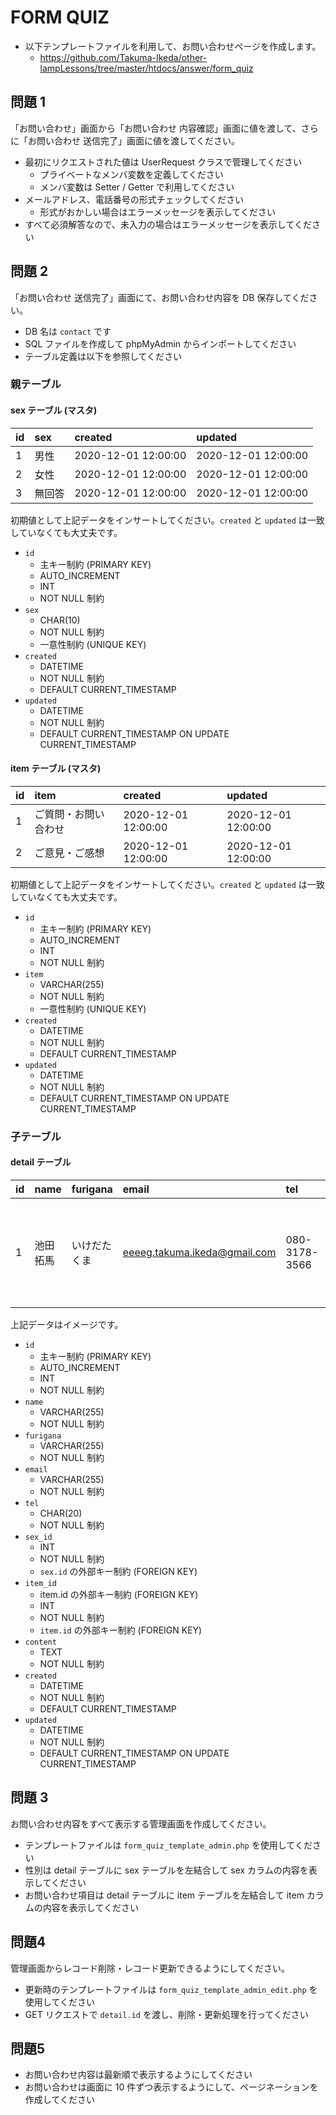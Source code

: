 # FORM QUIZ

- 以下テンプレートファイルを利用して、お問い合わせページを作成します。
    - https://github.com/Takuma-Ikeda/other-lampLessons/tree/master/htdocs/answer/form_quiz

## 問題 1

「お問い合わせ」画面から「お問い合わせ 内容確認」画面に値を渡して、さらに「お問い合わせ 送信完了」画面に値を渡してください。

- 最初にリクエストされた値は UserRequest クラスで管理してください
    - プライベートなメンバ変数を定義してください
    - メンバ変数は Setter / Getter で利用してください
- メールアドレス、電話番号の形式チェックしてください
    - 形式がおかしい場合はエラーメッセージを表示してください
- すべて必須解答なので、未入力の場合はエラーメッセージを表示してください

## 問題 2

「お問い合わせ 送信完了」画面にて、お問い合わせ内容を DB 保存してください。

- DB 名は `contact` です
- SQL ファイルを作成して phpMyAdmin からインポートしてください
- テーブル定義は以下を参照してください

### 親テーブル
#### sex テーブル (マスタ)

|id|sex|created|updated|
|:--|:--|:--|:--|
|1|男性|2020-12-01 12:00:00|2020-12-01 12:00:00|
|2|女性|2020-12-01 12:00:00|2020-12-01 12:00:00|
|3|無回答|2020-12-01 12:00:00|2020-12-01 12:00:00|

初期値として上記データをインサートしてください。`created` と `updated` は一致していなくても大丈夫です。

- `id`
    - 主キー制約 (PRIMARY KEY)
    - AUTO_INCREMENT
    - INT
    - NOT NULL 制約
- `sex`
    - CHAR(10)
    - NOT NULL 制約
    - 一意性制約 (UNIQUE KEY)
- `created`
    - DATETIME
    - NOT NULL 制約
    - DEFAULT CURRENT_TIMESTAMP
- `updated`
    - DATETIME
    - NOT NULL 制約
    - DEFAULT CURRENT_TIMESTAMP ON UPDATE CURRENT_TIMESTAMP

#### item テーブル (マスタ)

|id|item|created|updated|
|:--|:--|:--|:--|
|1|ご質問・お問い合わせ|2020-12-01 12:00:00|2020-12-01 12:00:00|
|2|ご意見・ご感想|2020-12-01 12:00:00|2020-12-01 12:00:00|

初期値として上記データをインサートしてください。`created` と `updated` は一致していなくても大丈夫です。

- `id`
    - 主キー制約 (PRIMARY KEY)
    - AUTO_INCREMENT
    - INT
    - NOT NULL 制約
- `item`
    - VARCHAR(255)
    - NOT NULL 制約
    - 一意性制約 (UNIQUE KEY)
- `created`
    - DATETIME
    - NOT NULL 制約
    - DEFAULT CURRENT_TIMESTAMP
- `updated`
    - DATETIME
    - NOT NULL 制約
    - DEFAULT CURRENT_TIMESTAMP ON UPDATE CURRENT_TIMESTAMP

### 子テーブル

#### detail テーブル

|id|name|furigana|email|tel|sex_id|item_id|content|created|updated|
|:--|:--|:--|:--|:--|:--|:--|:--|:--|:--|
|1|池田拓馬|いけだたくま|eeeeg.takuma.ikeda@gmail.com|080-3178-3566|1|1|はじめまして。求人募集していますか？|2020-12-01 12:00:00|2020-12-01 12:00:00|

上記データはイメージです。

- `id`
    - 主キー制約 (PRIMARY KEY)
    - AUTO_INCREMENT
    - INT
    - NOT NULL 制約
- `name`
    - VARCHAR(255)
    - NOT NULL 制約
- `furigana`
    - VARCHAR(255)
    - NOT NULL 制約
- `email`
    - VARCHAR(255)
    - NOT NULL 制約
- `tel`
    - CHAR(20)
    - NOT NULL 制約
- `sex_id`
    - INT
    - NOT NULL 制約
    - `sex.id` の外部キー制約 (FOREIGN KEY)
- `item_id`
    - item.id の外部キー制約 (FOREIGN KEY)
    - INT
    - NOT NULL 制約
    - `item.id` の外部キー制約 (FOREIGN KEY)
- `content`
    - TEXT
    - NOT NULL 制約
- `created`
    - DATETIME
    - NOT NULL 制約
    - DEFAULT CURRENT_TIMESTAMP
- `updated`
    - DATETIME
    - NOT NULL 制約
    - DEFAULT CURRENT_TIMESTAMP ON UPDATE CURRENT_TIMESTAMP

## 問題 3

お問い合わせ内容をすべて表示する管理画面を作成してください。

- テンプレートファイルは `form_quiz_template_admin.php` を使用してください
- 性別は detail テーブルに sex テーブルを左結合して sex カラムの内容を表示してください
- お問い合わせ項目は detail テーブルに item テーブルを左結合して item カラムの内容を表示してください

## 問題4

管理画面からレコード削除・レコード更新できるようにしてください。

- 更新時のテンプレートファイルは `form_quiz_template_admin_edit.php` を使用してください
- GET リクエストで `detail.id` を渡し、削除・更新処理を行ってください

## 問題5

- お問い合わせ内容は最新順で表示するようにしてください
- お問い合わせは画面に 10 件ずつ表示するようにして、ページネーションを作成してください
